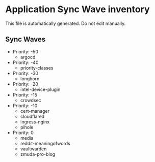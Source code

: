 # Application Sync Wave inventory

This file is automatically generated. Do not edit manually.

## Sync Waves

* Priority: -50
   * argocd
* Priority: -40
   * priority-classes
* Priority: -30
   * longhorn
* Priority: -20
   * intel-device-plugin
* Priority: -15
   * crowdsec
* Priority: -10
   * cert-manager
   * cloudflared
   * ingress-nginx
   * pihole
* Priority: 0
   * media
   * reddit-meaningofwords
   * vaultwarden
   * zmuda-pro-blog
